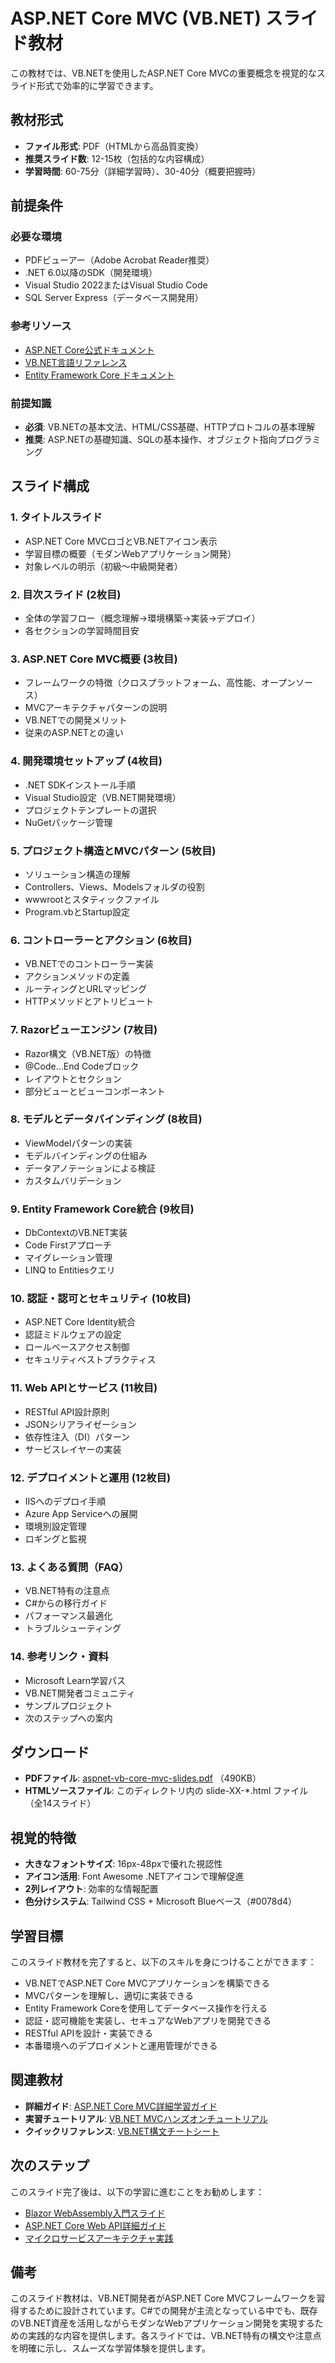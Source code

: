 # ASP.NET Core MVC (VB.NET) スライド教材

この教材では、VB.NETを使用したASP.NET Core MVCの重要概念を視覚的なスライド形式で効率的に学習できます。

## 教材形式
- **ファイル形式**: PDF（HTMLから高品質変換）
- **推奨スライド数**: 12-15枚（包括的な内容構成）
- **学習時間**: 60-75分（詳細学習時）、30-40分（概要把握時）

## 前提条件
### 必要な環境
- PDFビューアー（Adobe Acrobat Reader推奨）
- .NET 6.0以降のSDK（開発環境）
- Visual Studio 2022またはVisual Studio Code
- SQL Server Express（データベース開発用）

### 参考リソース
- [ASP.NET Core公式ドキュメント](https://docs.microsoft.com/ja-jp/aspnet/core/)
- [VB.NET言語リファレンス](https://docs.microsoft.com/ja-jp/dotnet/visual-basic/)
- [Entity Framework Core ドキュメント](https://docs.microsoft.com/ja-jp/ef/core/)

### 前提知識
- **必須**: VB.NETの基本文法、HTML/CSS基礎、HTTPプロトコルの基本理解
- **推奨**: ASP.NETの基礎知識、SQLの基本操作、オブジェクト指向プログラミング

## スライド構成
### 1. タイトルスライド
- ASP.NET Core MVCロゴとVB.NETアイコン表示
- 学習目標の概要（モダンWebアプリケーション開発）
- 対象レベルの明示（初級〜中級開発者）

### 2. 目次スライド (2枚目)
- 全体の学習フロー（概念理解→環境構築→実装→デプロイ）
- 各セクションの学習時間目安

### 3. ASP.NET Core MVC概要 (3枚目)
- フレームワークの特徴（クロスプラットフォーム、高性能、オープンソース）
- MVCアーキテクチャパターンの説明
- VB.NETでの開発メリット
- 従来のASP.NETとの違い

### 4. 開発環境セットアップ (4枚目)
- .NET SDKインストール手順
- Visual Studio設定（VB.NET開発環境）
- プロジェクトテンプレートの選択
- NuGetパッケージ管理

### 5. プロジェクト構造とMVCパターン (5枚目)
- ソリューション構造の理解
- Controllers、Views、Modelsフォルダの役割
- wwwrootとスタティックファイル
- Program.vbとStartup設定

### 6. コントローラーとアクション (6枚目)
- VB.NETでのコントローラー実装
- アクションメソッドの定義
- ルーティングとURLマッピング
- HTTPメソッドとアトリビュート

### 7. Razorビューエンジン (7枚目)
- Razor構文（VB.NET版）の特徴
- @Code...End Codeブロック
- レイアウトとセクション
- 部分ビューとビューコンポーネント

### 8. モデルとデータバインディング (8枚目)
- ViewModelパターンの実装
- モデルバインディングの仕組み
- データアノテーションによる検証
- カスタムバリデーション

### 9. Entity Framework Core統合 (9枚目)
- DbContextのVB.NET実装
- Code Firstアプローチ
- マイグレーション管理
- LINQ to Entitiesクエリ

### 10. 認証・認可とセキュリティ (10枚目)
- ASP.NET Core Identity統合
- 認証ミドルウェアの設定
- ロールベースアクセス制御
- セキュリティベストプラクティス

### 11. Web APIとサービス (11枚目)
- RESTful API設計原則
- JSONシリアライゼーション
- 依存性注入（DI）パターン
- サービスレイヤーの実装

### 12. デプロイメントと運用 (12枚目)
- IISへのデプロイ手順
- Azure App Serviceへの展開
- 環境別設定管理
- ロギングと監視

### 13. よくある質問（FAQ）
- VB.NET特有の注意点
- C#からの移行ガイド
- パフォーマンス最適化
- トラブルシューティング

### 14. 参考リンク・資料
- Microsoft Learn学習パス
- VB.NET開発者コミュニティ
- サンプルプロジェクト
- 次のステップへの案内

## ダウンロード
- **PDFファイル**: [aspnet-vb-core-mvc-slides.pdf](./pdf/aspnet-vb-core-mvc-slides.pdf) （490KB）
- **HTMLソースファイル**: このディレクトリ内の slide-XX-*.html ファイル（全14スライド）

## 視覚的特徴
- **大きなフォントサイズ**: 16px-48pxで優れた視認性
- **アイコン活用**: Font Awesome .NETアイコンで理解促進
- **2列レイアウト**: 効率的な情報配置
- **色分けシステム**: Tailwind CSS + Microsoft Blueベース（#0078d4）

## 学習目標
このスライド教材を完了すると、以下のスキルを身につけることができます：
- VB.NETでASP.NET Core MVCアプリケーションを構築できる
- MVCパターンを理解し、適切に実装できる
- Entity Framework Coreを使用してデータベース操作を行える
- 認証・認可機能を実装し、セキュアなWebアプリを開発できる
- RESTful APIを設計・実装できる
- 本番環境へのデプロイメントと運用管理ができる

## 関連教材
- **詳細ガイド**: [ASP.NET Core MVC詳細学習ガイド](https://fcircle-biz.github.io/tech_docs/guide/dotnet/aspnet-core/)
- **実習チュートリアル**: [VB.NET MVCハンズオンチュートリアル](https://fcircle-biz.github.io/tech_docs/tutorial/dotnet/aspnet-vb-core-mvc/)
- **クイックリファレンス**: [VB.NET構文チートシート](https://fcircle-biz.github.io/tech_docs/cheatsheet/dotnet/vb-net/)

## 次のステップ
このスライド完了後は、以下の学習に進むことをお勧めします：
- [Blazor WebAssembly入門スライド](https://fcircle-biz.github.io/tech_docs/slide/dotnet/blazor/)
- [ASP.NET Core Web API詳細ガイド](https://fcircle-biz.github.io/tech_docs/guide/dotnet/aspnet-core-api/)
- [マイクロサービスアーキテクチャ実践](https://fcircle-biz.github.io/tech_docs/tutorial/dotnet/microservices/)

## 備考
このスライド教材は、VB.NET開発者がASP.NET Core MVCフレームワークを習得するために設計されています。C#での開発が主流となっている中でも、既存のVB.NET資産を活用しながらモダンなWebアプリケーション開発を実現するための実践的な内容を提供します。各スライドでは、VB.NET特有の構文や注意点を明確に示し、スムーズな学習体験を提供します。